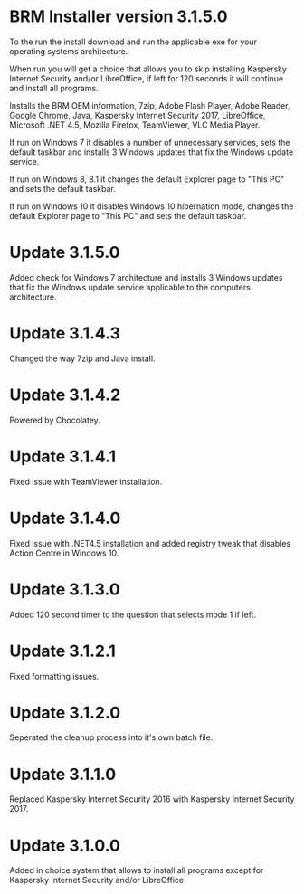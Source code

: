 # BRM Installer version 3.1.5.0

To the run the install download and run the applicable exe for your operating systems architecture.

When run you will get a choice that allows you to skip installing Kaspersky Internet Security and/or LibreOffice, if left for 120 seconds it will continue and install all programs.

Installs the BRM OEM information, 7zip, Adobe Flash Player, Adobe Reader, Google Chrome, Java, Kaspersky Internet Security 2017, LibreOffice, Microsoft .NET 4.5, Mozilla Firefox, TeamViewer, VLC Media Player.

If run on Windows 7 it disables a number of unnecessary services, sets the default taskbar and installs 3 Windows updates that fix the Windows update service.

If run on Windows 8, 8.1 it changes the default Explorer page to "This PC" and sets the default taskbar.

If run on Windows 10 it disables Windows 10 hibernation mode, changes the default Explorer page to "This PC" and sets the default taskbar.

# Update 3.1.5.0

Added check for Windows 7 architecture and installs 3 Windows updates that fix the Windows update service applicable to the computers architecture.

# Update 3.1.4.3

Changed the way 7zip and Java install.

# Update 3.1.4.2

Powered by Chocolatey.

# Update 3.1.4.1

Fixed issue with TeamViewer installation.

# Update 3.1.4.0

Fixed issue with .NET4.5 installation and added registry tweak that disables Action Centre in Windows 10.

# Update 3.1.3.0

Added 120 second timer to the question that selects mode 1 if left.

# Update 3.1.2.1

Fixed formatting issues.

# Update 3.1.2.0

Seperated the cleanup process into it's own batch file.

# Update 3.1.1.0

Replaced Kaspersky Internet Security 2016 with Kaspersky Internet Security 2017.

# Update 3.1.0.0

Added in choice system that allows to install all programs except for Kaspersky Internet Security and/or LibreOffice.

